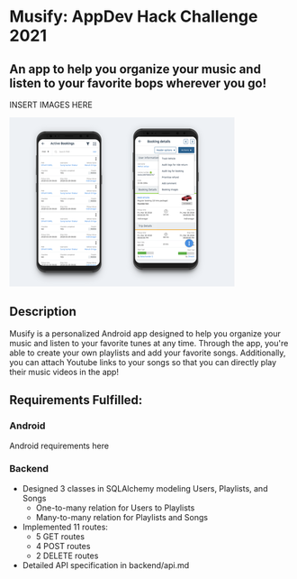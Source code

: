 # Musify: AppDev Hack Challenge 2021

## An app to help you organize your music and listen to your favorite bops wherever you go!

INSERT IMAGES HERE

![](images/generic.png)

## Description

Musify is a personalized Android app designed to help you organize your music
and listen to your favorite tunes at any time. Through the app, you're able to
create your own playlists and add your favorite songs. Additionally, you can
attach Youtube links to your songs so that you can directly play their music
videos in the app!

## Requirements Fulfilled:

### Android

Android requirements here

### Backend

- Designed 3 classes in SQLAlchemy modeling Users, Playlists, and Songs
  - One-to-many relation for Users to Playlists
  - Many-to-many relation for Playlists and Songs
- Implemented 11 routes:
  - 5 GET routes
  - 4 POST routes
  - 2 DELETE routes
- Detailed API specification in backend/api.md
